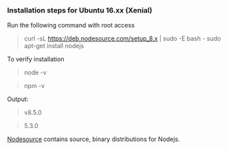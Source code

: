 ### Installation steps for Ubuntu 16.xx (Xenial)

Run the following command with root access
> curl -sL https://deb.nodesource.com/setup_8.x | sudo -E bash -
  sudo apt-get install nodejs

To verify installation
> node -v

> npm -v
  
Output:
> v8.5.0

> 5.3.0
  

[Nodesource](https://github.com/nodesource/distributions) contains source, binary distributions for Nodejs.


